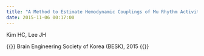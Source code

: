 ```yaml
---
title: "A Method to Estimate Hemodynamic Couplings of Mu Rhythm Activity from Motor Imagery Task: A Preliminary EEG/fMRI Study"
date: 2015-11-06 00:17:00
---
```


Kim HC, Lee JH

{{<format bright-green>}}
Brain Engineering Society of Korea (BESK), 2015
{{</format>}}